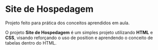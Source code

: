 
# Site de Hospedagem

Projeto feito para prática dos conceitos aprendidos em aula. 

O projeto **Site de Hospedagem** é um simples projeto utilizando **HTML** e **CSS**, visando reforçando o uso de position e aprendendo o conceito de tabelas dentro do HTML.

